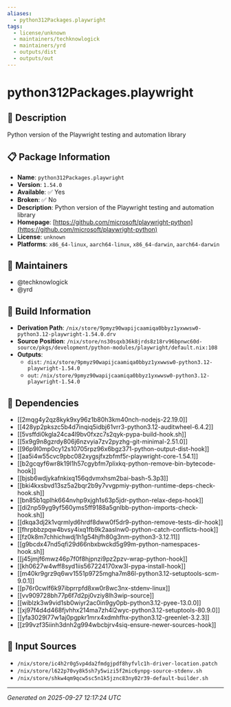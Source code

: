 ```yaml
---
aliases:
  - python312Packages.playwright
tags:
  - license/unknown
  - maintainers/techknowlogick
  - maintainers/yrd
  - outputs/dist
  - outputs/out
---
```


# python312Packages.playwright

## 📝 Description

Python version of the Playwright testing and automation library

## 📋 Package Information

- **Name**: `python312Packages.playwright`
- **Version**: `1.54.0`
- **Available**: ✅ Yes
- **Broken**: ✅ No
- **Description**: Python version of the Playwright testing and automation library
- **Homepage**: [https://github.com/microsoft/playwright-python](https://github.com/microsoft/playwright-python)
- **License**: `unknown`
- **Platforms**: `x86_64-linux`, `aarch64-linux`, `x86_64-darwin`, `aarch64-darwin`
## 👥 Maintainers

- @techknowlogick
- @yrd


## 🔧 Build Information

- **Derivation Path**: `/nix/store/9pmyz90wapijcaamiqa0bbyz1yxwwsw0-python3.12-playwright-1.54.0.drv`
- **Source Position**: `/nix/store/ns30sqxb36k8jrds8z18rv96bpnwc60d-source/pkgs/development/python-modules/playwright/default.nix:108`
- **Outputs**:
  - `dist`:  `/nix/store/9pmyz90wapijcaamiqa0bbyz1yxwwsw0-python3.12-playwright-1.54.0`
  - `out`:  `/nix/store/9pmyz90wapijcaamiqa0bbyz1yxwwsw0-python3.12-playwright-1.54.0`

## 🔗 Dependencies

- [[2mqg4y2qz8kyk9xy96z1b80h3km40nch-nodejs-22.19.0]]
- [[428yp2pkszc5b4d7inqiq5idbj61vrr3-python3.12-auditwheel-6.4.2]]
- [[5vsffdi0kgla24ca4l9bv0fxzc7s2qyk-pypa-build-hook.sh]]
- [[5x9g9n8gzrdy806j6nzvyia7zv2pyzhg-git-minimal-2.51.0]]
- [[96p9l0mp0cy12s10705rpz96x6bgz371-python-output-dist-hook]]
- [[aa5i4w55cvc9pbc082xygsjfxzbfmf5r-playwright-core-1.54.1]]
- [[b2gcqyf6wr8k19l1h57cgybfm7plixkq-python-remove-bin-bytecode-hook]]
- [[bjsb6wdjykafnkixq156qdvmxhsm2bai-bash-5.3p3]]
- [[bki4kxsbvd13sz5a2bqr2b9y7vvgpmiy-python-runtime-deps-check-hook.sh]]
- [[bn85b1qplhk664nvhp9xjgh1s63p5jdr-python-relax-deps-hook]]
- [[di2np59yg9yf560yms5ff9188a5gnlbb-python-imports-check-hook.sh]]
- [[dkqa3dj2k1vqrmlyd6hrdf8dww0f5dr9-python-remove-tests-dir-hook]]
- [[fhrpbbzpqw4bvsy4ixq1fb9k2aaslnw0-python-catch-conflicts-hook]]
- [[fz0k8m7chhichwdj1h1g54hjfh80g3nm-python3-3.12.11]]
- [[g9bcdx47nd5qfi29d66nbxbwckd5g99m-python-namespaces-hook.sh]]
- [[j45jmjf6mwz46p7f0f8hjpnzi9pz2pzv-wrap-python-hook]]
- [[kh0627w4wff8syd1iis567224170xw3l-pypa-install-hook]]
- [[m40kr9grz9q6wv1551p9725mgha7m86l-python3.12-setuptools-scm-9.0.1]]
- [[p76r0cwlf6k97ibprrpfd8xw0r8wc3nx-stdenv-linux]]
- [[vv909728bh77p6f7d2pj0vziy8lh3wip-source]]
- [[wiblzk3w9vid1sb0wiyr2ac0in9gy0pb-python3.12-pyee-13.0.0]]
- [[xj97f4d4d468fjvhhx214ma7zh4l2wyc-python3.12-setuptools-80.9.0]]
- [[yfa3029l77w1aj0pgpkr1mrx4xdmhfhx-python3.12-greenlet-3.2.3]]
- [[z99vzf35iinh3dnh2g994wbcbjrv4siq-ensure-newer-sources-hook]]

## 📁 Input Sources

- `/nix/store/ic4h2r0g5vp4da2fmdgjpdf8hyfvlc1h-driver-location.patch`
- `/nix/store/l622p70vy8k5sh7y5wizi5f2mic6ynpg-source-stdenv.sh`
- `/nix/store/shkw4qm9qcw5sc5n1k5jznc83ny02r39-default-builder.sh`

---
*Generated on 2025-09-27 12:17:24 UTC*

